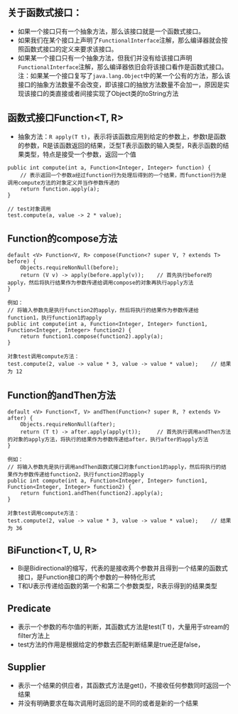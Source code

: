 ## 关于函数式接口：
* 如果一个接口只有一个抽象方法，那么该接口就是一个函数式接口。
* 如果我们在某个接口上声明了`FunctionalInterface`注解，那么编译器就会按照函数式接口的定义来要求该接口。
* 如果某一个接口只有一个抽象方法，但我们并没有给该接口声明`FunctionalInterface`注解，那么编译器依旧会将该接口看作是函数式接口。
注：如果某一个接口复写了`java.lang.Object`中的某一个公有的方法，那么该接口的抽象方法数量不会改变，即该接口的抽放方法数量不会加一，原因是实现该接口的类直接或者间接实现了Object类的toString方法
## 函数式接口Function<T, R>
* 抽象方法：`R apply(T t)`，表示将该函数应用到给定的参数上，参数t是函数的参数，R是该函数返回的结果，泛型T表示函数的输入类型，R表示函数的结果类型，特点是接受一个参数，返回一个值
```
public int compute(int a, Function<Integer, Integer> function) {
    // 表示返回一个参数a经过function行为处理后得到的一个结果，而function行为是调用compute方法的对象定义并当作参数传递的
    return function.apply(a);
}

// test对象调用
test.compute(a, value -> 2 * value);
```
## Function的compose方法
```
default <V> Function<V, R> compose(Function<? super V, ? extends T> before) {
    Objects.requireNonNull(before);
    return (V v) -> apply(before.apply(v));    // 首先执行before的apply，然后将执行结果作为参数传递给调用compose的对象再执行apply方法
}

例如：
// 将输入参数先是执行function2的apply，然后将执行的结果作为参数传递给function1，执行function1的apply
public int compute(int a, Function<Integer, Integer> function1, Function<Integer, Integer> function2) {
    return function1.compose(function2).apply(a);
}

对象test调用compute方法：
test.compute(2, value -> value * 3, value -> value * value);    // 结果为 12
```
## Function的andThen方法
```
default <V> Function<T, V> andThen(Function<? super R, ? extends V> after) {
    Objects.requireNonNull(after);
    return (T t) -> after.apply(apply(t));     // 首先执行调用andThen方法的对象的apply方法，将执行的结果作为参数传递给after，执行after的apply方法
}

例如：
// 将输入参数先是执行调用andThen函数式接口对象function1的apply，然后将执行的结果作为参数传递给function2，执行function2的apply
public int compute(int a, Function<Integer, Integer> function1, Function<Integer, Integer> function2) {
    return function1.andThen(function2).apply(a);
}

对象test调用compute方法：
test.compute(2, value -> value * 3, value -> value * value);    // 结果为 36
```
## BiFunction<T, U, R>
* Bi是Bidirectional的缩写，代表的是接收两个参数并且得到一个结果的函数式接口，是Function接口的两个参数的一种特化形式
* T和U表示传递给函数的第一个和第二个参数类型，R表示得到的结果类型
## Predicate<T>
* 表示一个参数的布尔值的判断，其函数式方法是test(T t)，大量用于stream的filter方法上
* test方法的作用是根据给定的参数去匹配判断结果是true还是false，
## Supplier<T>
* 表示一个结果的供应者，其函数式方法是get()，不接收任何参数同时返回一个结果
* 并没有明确要求在每次调用时返回的是不同的或者是新的一个结果